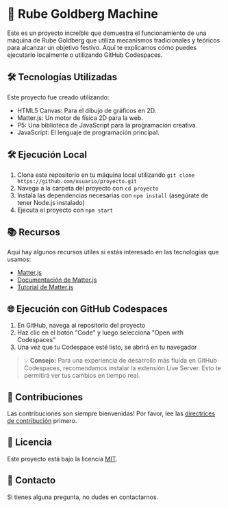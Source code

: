 # 🚀 Rube Goldberg Machine

Este es un proyecto increíble que demuestra el funcionamiento de una máquina de Rube Goldberg que utiliza mecanismos tradicionales y teóricos para alcanzar un objetivo festivo. Aquí te explicamos cómo puedes ejecutarlo localmente o utilizando GitHub Codespaces.

## 🛠️ Tecnologías Utilizadas

Este proyecto fue creado utilizando:

- HTML5 Canvas: Para el dibujo de gráficos en 2D.
- Matter.js: Un motor de física 2D para la web.
- P5: Una biblioteca de JavaScript para la programación creativa.
- JavaScript: El lenguaje de programación principal.

## 🛠️ Ejecución Local

1. Clona este repositorio en tu máquina local utilizando `git clone https://github.com/usuario/proyecto.git`
2. Navega a la carpeta del proyecto con `cd proyecto`
3. Instala las dependencias necesarias con `npm install` (asegúrate de tener Node.js instalado)
4. Ejecuta el proyecto con `npm start`

## 📚 Recursos

Aquí hay algunos recursos útiles si estás interesado en las tecnologías que usamos:

- [Matter.js](https://brm.io/matter-js/)
- [Documentación de Matter.js](https://brm.io/matter-js/docs/)
- [Tutorial de Matter.js](https://blog.alexandergottlieb.com/matter-js-the-missing-tutorial-70aafc06b167)

## 🌐 Ejecución con GitHub Codespaces

1. En GitHub, navega al repositorio del proyecto
2. Haz clic en el botón "Code" y luego selecciona "Open with Codespaces"
3. Una vez que tu Codespace esté listo, se abrirá en tu navegador

> 💡 **Consejo:** Para una experiencia de desarrollo más fluida en GitHub Codespaces, recomendamos instalar la extensión Live Server. Esto te permitirá ver tus cambios en tiempo real.

## 🤝 Contribuciones

Las contribuciones son siempre bienvenidas! Por favor, lee las [directrices de contribución](CONTRIBUTING.md) primero.

## 📝 Licencia

Este proyecto está bajo la licencia [MIT](LICENSE).

## 📧 Contacto

Si tienes alguna pregunta, no dudes en contactarnos.
